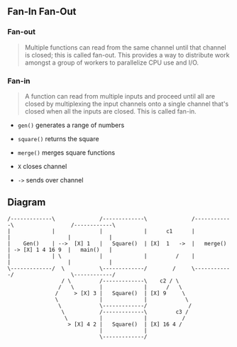 ## Fan-In Fan-Out


### Fan-out
> Multiple functions can read from the same channel until that channel is closed; this is called fan-out. This provides a way to distribute work amongst a group of workers to parallelize CPU use and I/O.


### Fan-in
> A function can read from multiple inputs and proceed until all are closed by multiplexing the input channels onto a single channel that's closed when all the inputs are closed. This is called fan-in.



- `gen()` generates a range of numbers
- `square()` returns the square
- `merge()` merges square functions


- `X` closes channel
- `->` sends over channel


## Diagram

```
/-------------\              /-------------\              /------------\                  /------------\
|             |              |             |      c1      |            |                  |            |
|    Gen()    | -->  [X] 1   |   Square()  | [X]  1   ->  |   merge()  | -> [X] 1 4 16 9  |   main()   |
|             | \            |             |         /    |            |                  |            |
\-------------/  \           \-------------/        /     \------------/                  \------------/
                 / \         /-------------\    c2 / \
                /   \        |             |      /   \
               /     > [X] 3 |   Square()  | [X] 9     \
               \             |             |            \
                \            \-------------/             /
                 \           /-------------\         c3 /
                  \          |             |           /
                   > [X] 4 2 |   Square()  | [X] 16 4 /
                             |             |
                             \-------------/
```
